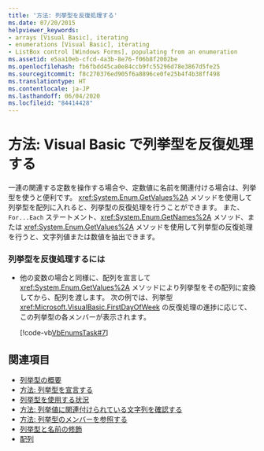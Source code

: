 ```yaml
---
title: '方法: 列挙型を反復処理する'
ms.date: 07/20/2015
helpviewer_keywords:
- arrays [Visual Basic], iterating
- enumerations [Visual Basic], iterating
- ListBox control [Windows Forms], populating from an enumeration
ms.assetid: e5aa10eb-cfcd-4a3b-8e76-f06b8f2002be
ms.openlocfilehash: fb6fbdd45ca0e84ccb9fc55296d78e3867d5fe25
ms.sourcegitcommit: f8c270376ed905f6a8896ce0fe25b4f4b38ff498
ms.translationtype: HT
ms.contentlocale: ja-JP
ms.lasthandoff: 06/04/2020
ms.locfileid: "84414428"
---
```

# <a name="how-to-iterate-through-an-enumeration-in-visual-basic"></a>方法: Visual Basic で列挙型を反復処理する
一連の関連する定数を操作する場合や、定数値に名前を関連付ける場合は、列挙型を使うと便利です。 <xref:System.Enum.GetValues%2A> メソッドを使用して列挙型を配列に入れると、列挙型の反復処理を行うことができます。 また、`For...Each` ステートメント、<xref:System.Enum.GetNames%2A> メソッド、または <xref:System.Enum.GetValues%2A> メソッドを使用して列挙型の反復処理を行うと、文字列値または数値を抽出できます。  
  
### <a name="to-iterate-through-an-enumeration"></a>列挙型を反復処理するには  
  
- 他の変数の場合と同様に、配列を宣言して <xref:System.Enum.GetValues%2A> メソッドにより列挙型をその配列に変換してから、配列を渡します。 次の例では、列挙型 <xref:Microsoft.VisualBasic.FirstDayOfWeek> の反復処理の進捗に応じて、この列挙型の各メンバーが表示されます。  
  
     [!code-vb[VbEnumsTask#7](~/samples/snippets/visualbasic/VS_Snippets_VBCSharp/VbEnumsTask/VB/Class2.vb#7)]  
  
## <a name="see-also"></a>関連項目

- [列挙型の概要](enumerations-overview.md)
- [方法: 列挙型を宣言する](how-to-declare-enumerations.md)
- [列挙型を使用する状況](when-to-use-an-enumeration.md)
- [方法: 列挙値に関連付けられている文字列を確認する](how-to-determine-the-string-associated-with-an-enumeration-value.md)
- [方法: 列挙型のメンバーを参照する](how-to-refer-to-an-enumeration-member.md)
- [列挙型と名前の修飾](enumerations-and-name-qualification.md)
- [配列](../arrays/index.md)
